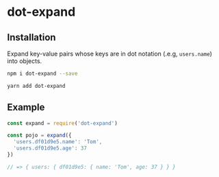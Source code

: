 # dot-expand

## Installation

Expand key-value pairs whose keys are in dot notation (.e.g, `users.name`) into objects.

```bash
npm i dot-expand --save

yarn add dot-expand
```

## Example

```js
const expand = require('dot-expand')

const pojo = expand({
  'users.df01d9e5.name': 'Tom',
  'users.df01d9e5.age': 37
})

// => { users: { df01d9e5: { name: 'Tom', age: 37 } } }
```
